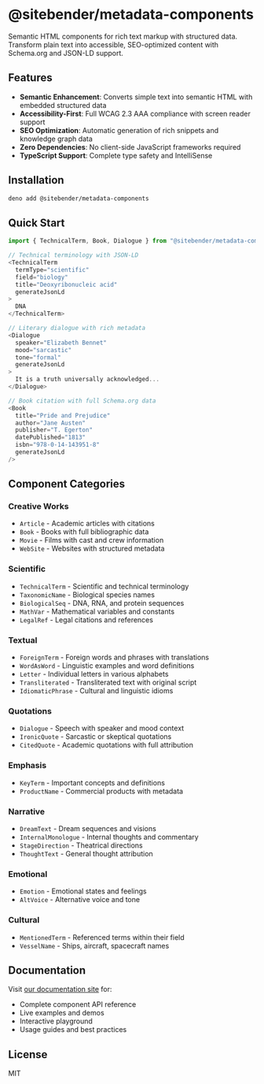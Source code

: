 # @sitebender/metadata-components

Semantic HTML components for rich text markup with structured data. Transform plain text into accessible, SEO-optimized content with Schema.org and JSON-LD support.

## Features

- **Semantic Enhancement**: Converts simple text into semantic HTML with embedded structured data
- **Accessibility-First**: Full WCAG 2.3 AAA compliance with screen reader support
- **SEO Optimization**: Automatic generation of rich snippets and knowledge graph data
- **Zero Dependencies**: No client-side JavaScript frameworks required
- **TypeScript Support**: Complete type safety and IntelliSense

## Installation

```bash
deno add @sitebender/metadata-components
```

## Quick Start

```typescript
import { TechnicalTerm, Book, Dialogue } from "@sitebender/metadata-components"

// Technical terminology with JSON-LD
<TechnicalTerm 
  termType="scientific" 
  field="biology" 
  title="Deoxyribonucleic acid"
  generateJsonLd
>
  DNA
</TechnicalTerm>

// Literary dialogue with rich metadata
<Dialogue 
  speaker="Elizabeth Bennet" 
  mood="sarcastic" 
  tone="formal"
  generateJsonLd
>
  It is a truth universally acknowledged...
</Dialogue>

// Book citation with full Schema.org data
<Book 
  title="Pride and Prejudice"
  author="Jane Austen" 
  publisher="T. Egerton"
  datePublished="1813"
  isbn="978-0-14-143951-8"
  generateJsonLd
/>
```

## Component Categories

### Creative Works

- `Article` - Academic articles with citations
- `Book` - Books with full bibliographic data
- `Movie` - Films with cast and crew information
- `WebSite` - Websites with structured metadata

### Scientific

- `TechnicalTerm` - Scientific and technical terminology
- `TaxonomicName` - Biological species names
- `BiologicalSeq` - DNA, RNA, and protein sequences
- `MathVar` - Mathematical variables and constants
- `LegalRef` - Legal citations and references

### Textual

- `ForeignTerm` - Foreign words and phrases with translations
- `WordAsWord` - Linguistic examples and word definitions
- `Letter` - Individual letters in various alphabets
- `Transliterated` - Transliterated text with original script
- `IdiomaticPhrase` - Cultural and linguistic idioms

### Quotations

- `Dialogue` - Speech with speaker and mood context
- `IronicQuote` - Sarcastic or skeptical quotations
- `CitedQuote` - Academic quotations with full attribution

### Emphasis

- `KeyTerm` - Important concepts and definitions
- `ProductName` - Commercial products with metadata

### Narrative

- `DreamText` - Dream sequences and visions
- `InternalMonologue` - Internal thoughts and commentary
- `StageDirection` - Theatrical directions
- `ThoughtText` - General thought attribution

### Emotional

- `Emotion` - Emotional states and feelings
- `AltVoice` - Alternative voice and tone

### Cultural

- `MentionedTerm` - Referenced terms within their field
- `VesselName` - Ships, aircraft, spacecraft names

## Documentation

Visit [our documentation site](https://metadata-components.deno.dev) for:

- Complete component API reference
- Live examples and demos
- Interactive playground
- Usage guides and best practices

## License

MIT
